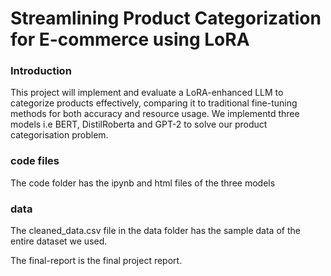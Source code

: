 # Streamlining Product Categorization for E-commerce using LoRA

### Introduction

This project will implement and evaluate a LoRA-enhanced LLM to categorize products effectively, comparing it to traditional fine-tuning methods for both accuracy and resource usage.
We implementd three models i.e BERT, DistilRoberta and GPT-2 to solve our product categorisation problem.

### code files

The code folder has the ipynb and html files of the three models

### data

The cleaned_data.csv file in the data folder has the sample data of the entire dataset we used.

The final-report is the final project report. 
